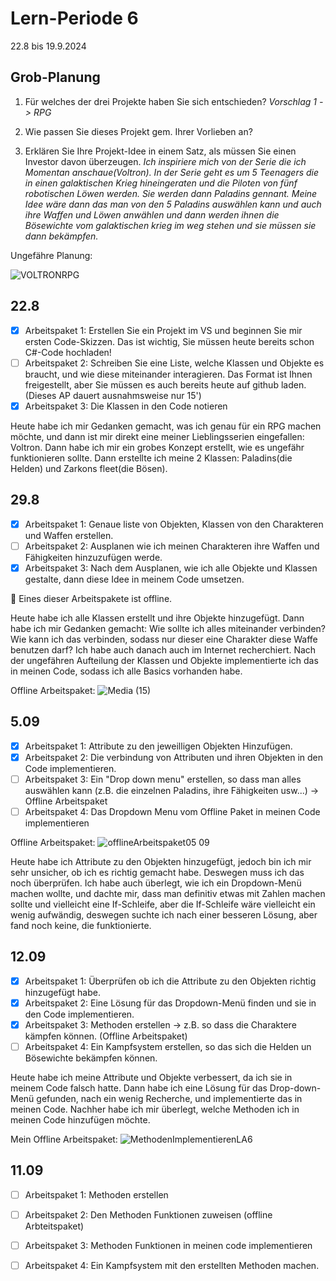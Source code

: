 # Lern-Periode 6

22.8 bis 19.9.2024

## Grob-Planung

1. Für welches der drei Projekte haben Sie sich entschieden?
   *Vorschlag 1 -> RPG*
   
2. Wie passen Sie dieses Projekt gem. Ihrer Vorlieben an?  
3. Erklären Sie Ihre Projekt-Idee in einem Satz, als müssen Sie einen Investor davon überzeugen.
    *Ich inspiriere mich von der Serie die ich Momentan anschaue(Voltron). In der Serie geht es um 5 Teenagers die in einen galaktischen Krieg hineingeraten und die Piloten von fünf robotischen Löwen werden. Sie werden dann Paladins gennant. Meine Idee wäre dann das man von den 5 Paladins auswählen kann und auch ihre Waffen und Löwen anwählen und dann werden ihnen die Bösewichte vom galaktischen krieg im weg stehen und sie müssen sie dann bekämpfen.*


Ungefähre Planung:

   ![VOLTRONRPG](https://github.com/user-attachments/assets/4d71f062-f307-4bc8-ac6b-ed3f2ad530a8)


## 22.8

- [x] Arbeitspaket 1: Erstellen Sie ein Projekt im VS und beginnen Sie mir ersten Code-Skizzen. Das ist wichtig, Sie müssen heute bereits schon C#-Code hochladen!
- [ ] Arbeitspaket 2: Schreiben Sie eine Liste, welche Klassen und Objekte es braucht, und wie diese miteinander interagieren. Das Format ist Ihnen freigestellt, aber Sie müssen es auch bereits heute auf github laden. (Dieses AP dauert ausnahmsweise nur 15')
- [x] Arbeitspaket 3: Die Klassen in den Code notieren

Heute habe ich mir Gedanken gemacht, was ich genau für ein RPG machen möchte, und dann ist mir direkt eine meiner Lieblingsserien eingefallen: Voltron. Dann habe ich mir ein grobes Konzept erstellt, wie es ungefähr funktionieren sollte. Dann erstellte ich meine 2 Klassen: Paladins(die Helden) und Zarkons fleet(die Bösen).


## 29.8

- [x] Arbeitspaket 1: Genaue liste von Objekten, Klassen von den Charakteren und Waffen erstellen.
- [ ] Arbeitspaket 2: Ausplanen wie ich meinen Charakteren ihre Waffen und Fähigkeiten hinzuzufügen werde.
- [x] Arbeitspaket 3: Nach dem Ausplanen, wie ich alle Objekte und Klassen gestalte, dann diese Idee in meinem Code umsetzen.

📵 Eines dieser Arbeitspakete ist offline.

Heute habe ich alle Klassen erstellt und ihre Objekte hinzugefügt. Dann habe ich mir Gedanken gemacht: Wie sollte ich alles miteinander verbinden? Wie kann ich das verbinden, sodass nur dieser eine Charakter diese Waffe benutzen darf? Ich habe auch danach auch im Internet recherchiert. Nach der ungefähren Aufteilung der Klassen und Objekte implementierte ich das in meinen Code, sodass ich alle Basics vorhanden habe. 

Offline Arbeitspaket:
![Media (15)](https://github.com/user-attachments/assets/056b047e-7075-456d-b8c2-fbcdf9e3545f)



## 5.09

- [x] Arbeitspaket 1: Attribute zu den jeweilligen Objekten Hinzufügen.
- [x] Arbeitspaket 2: Die verbindung von Attributen und ihren Objekten in den Code implementieren.
- [ ] Arbeitspaket 3: Ein "Drop down menu" erstellen, so dass man alles auswählen kann (z.B. die einzelnen Paladins, ihre Fähigkeiten usw...) -> Offline Arbeitspaket
- [ ] Arbeitspaket 4: Das Dropdown Menu vom Offline Paket in meinen Code implementieren 

Offline Arbeitspaket:
![offlineArbeitspaket05 09](https://github.com/user-attachments/assets/2f37e061-b9ea-424b-897f-c95b231a4658)


Heute habe ich Attribute zu den Objekten hinzugefügt, jedoch bin ich mir sehr unsicher, ob ich es richtig gemacht habe. Deswegen muss ich das noch überprüfen. Ich habe auch überlegt, wie ich ein Dropdown-Menü machen wollte, und dachte mir, dass man definitiv etwas mit Zahlen machen sollte und vielleicht eine If-Schleife, aber die If-Schleife wäre vielleicht ein wenig aufwändig, deswegen suchte ich nach einer besseren Lösung, aber fand noch keine, die funktionierte.


## 12.09

- [x] Arbeitspaket 1: Überprüfen ob ich die Attribute zu den Objekten richtig hinzugefügt habe.
- [x] Arbeitspaket 2: Eine Lösung für das Dropdown-Menü finden und sie in den Code implementieren.
- [x] Arbeitspaket 3: Methoden erstellen -> z.B. so dass die Charaktere kämpfen können. (Offline Arbeitspaket)
- [ ] Arbeitspaket 4: Ein Kampfsystem erstellen, so das sich die Helden un Bösewichte bekämpfen können.

Heute habe ich meine Attribute und Objekte verbessert, da ich sie in meinem Code falsch hatte. Dann habe ich eine Lösung für das Drop-down-Menü gefunden, nach ein wenig Recherche, und implementierte das in meinen Code. Nachher habe ich mir überlegt, welche Methoden ich in meinen Code hinzufügen möchte.

Mein Offline Arbeitspaket:
![MethodenImplementierenLA6](https://github.com/user-attachments/assets/59516343-94c6-4fcd-89c0-446fb10c4948)



## 11.09

- [ ] Arbeitspaket 1: Methoden erstellen
- [ ] Arbeitspaket 2: Den Methoden Funktionen zuweisen (offline Arbteitspaket)
- [ ] Arbeitspaket 3: Methoden Funktionen in meinen code implementieren
- [ ] Arbeitspaket 4: Ein Kampfsystem mit den erstellten Methoden machen. 





